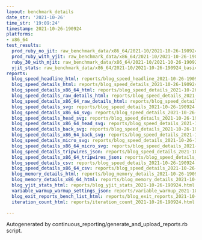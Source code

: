 ```yaml
---
layout: benchmark_details
date_str: '2021-10-26'
time_str: '19:09:24'
timestamp: 2021-10-26-190924
platforms:
- x86_64
test_results:
  prod_ruby_no_jit: raw_benchmark_data/x86_64/2021-10/2021-10-26-190924_basic_benchmark_prod_ruby_no_jit.json
  prod_ruby_with_yjit: raw_benchmark_data/x86_64/2021-10/2021-10-26-190924_basic_benchmark_prod_ruby_with_yjit.json
  ruby_30_with_mjit: raw_benchmark_data/x86_64/2021-10/2021-10-26-190924_basic_benchmark_ruby_30_with_mjit.json
  yjit_stats: raw_benchmark_data/x86_64/2021-10/2021-10-26-190924_basic_benchmark_yjit_stats.json
reports:
  blog_speed_headline_html: reports/blog_speed_headline_2021-10-26-190924.html
  blog_speed_details_html: reports/blog_speed_details_2021-10-26-190924.html
  blog_speed_details_x86_64_html: reports/blog_speed_details_2021-10-26-190924.x86_64.html
  blog_speed_details_raw_details_html: reports/blog_speed_details_2021-10-26-190924.raw_details.html
  blog_speed_details_x86_64_raw_details_html: reports/blog_speed_details_2021-10-26-190924.x86_64.raw_details.html
  blog_speed_details_svg: reports/blog_speed_details_2021-10-26-190924.svg
  blog_speed_details_x86_64_svg: reports/blog_speed_details_2021-10-26-190924.x86_64.svg
  blog_speed_details_head_svg: reports/blog_speed_details_2021-10-26-190924.head.svg
  blog_speed_details_x86_64_head_svg: reports/blog_speed_details_2021-10-26-190924.x86_64.head.svg
  blog_speed_details_back_svg: reports/blog_speed_details_2021-10-26-190924.back.svg
  blog_speed_details_x86_64_back_svg: reports/blog_speed_details_2021-10-26-190924.x86_64.back.svg
  blog_speed_details_micro_svg: reports/blog_speed_details_2021-10-26-190924.micro.svg
  blog_speed_details_x86_64_micro_svg: reports/blog_speed_details_2021-10-26-190924.x86_64.micro.svg
  blog_speed_details_tripwires_json: reports/blog_speed_details_2021-10-26-190924.tripwires.json
  blog_speed_details_x86_64_tripwires_json: reports/blog_speed_details_2021-10-26-190924.x86_64.tripwires.json
  blog_speed_details_csv: reports/blog_speed_details_2021-10-26-190924.csv
  blog_speed_details_x86_64_csv: reports/blog_speed_details_2021-10-26-190924.x86_64.csv
  blog_memory_details_html: reports/blog_memory_details_2021-10-26-190924.html
  blog_memory_details_x86_64_html: reports/blog_memory_details_2021-10-26-190924.x86_64.html
  blog_yjit_stats_html: reports/blog_yjit_stats_2021-10-26-190924.html
  variable_warmup_warmup_settings_json: reports/variable_warmup_2021-10-26-190924.warmup_settings.json
  blog_exit_reports_bench_list_html: reports/blog_exit_reports_2021-10-26-190924.bench_list.html
  iteration_count_html: reports/iteration_count_2021-10-26-190924.html

---
```

Autogenerated by continuous_reporting/generate_and_upload_reports.rb script.
